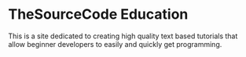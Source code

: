 # TheSourceCode Education
This is a site dedicated to creating high quality text based tutorials that allow beginner developers to easily and quickly get programming.
